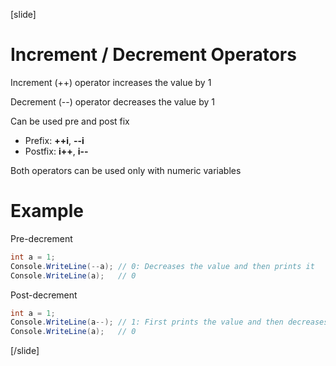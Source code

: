 [slide]
# Increment / Decrement Operators

Increment (++) operator increases the value by 1

Decrement (--) operator decreases the value by 1

Can be used pre and post fix

* Prefix: **++i**, **--i**
* Postfix: **i++**, **i--**

Both operators can be used only with numeric variables

# Example

Pre-decrement

```csharp
int a = 1; 
Console.WriteLine(--a); // 0: Decreases the value and then prints it
Console.WriteLine(a);   // 0
```
Post-decrement

```csharp
int a = 1; 
Console.WriteLine(a--); // 1: First prints the value and then decreases it
Console.WriteLine(a);   // 0
```
[/slide]